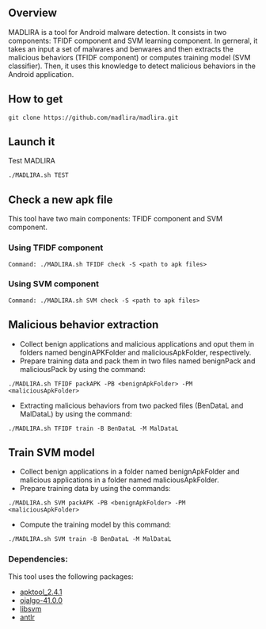 ## Overview
MADLIRA is a tool for Android malware detection. It consists in two components: TFIDF component and SVM learning component. In gerneral, it takes an input a set of malwares and benwares and then  extracts the malicious behaviors (TFIDF component) or computes training model (SVM classifier). Then, it uses this knowledge to detect malicious behaviors in the Android application.

## How to get
```
git clone https://github.com/madlira/madlira.git
```

## Launch it
Test MADLIRA
```
./MADLIRA.sh TEST
```

## Check a new apk file
This tool have two main components: TFIDF component and SVM component.
### Using TFIDF component
```
Command: ./MADLIRA.sh TFIDF check -S <path to apk files>
```
### Using SVM component
```
Command: ./MADLIRA.sh SVM check -S <path to apk files>
```

## Malicious behavior extraction
+ Collect benign applications and malicious applications and oput them in folders named benginAPKFolder and maliciousApkFolder, respectively.
+ Prepare training data and pack them in two files named benignPack and maliciousPack by using the command:
```
./MADLIRA.sh TFIDF packAPK -PB <benignApkFolder> -PM <maliciousApkFolder>
```
+ Extracting malicious behaviors from two packed files (BenDataL and MalDataL) by using the command:
```
./MADLIRA.sh TFIDF train -B BenDataL -M MalDataL
```

## Train SVM model
+ Collect benign applications  in a folder named benignApkFolder and malicious applications in a folder named maliciousApkFolder.
+ Prepare training data by using the commands:
```
./MADLIRA.sh SVM packAPK -PB <benignApkFolder> -PM <maliciousApkFolder>
```
+ Compute the training model by this command:
```
./MADLIRA.sh SVM train -B BenDataL -M MalDataL
```


### Dependencies:
This tool uses the following packages:
+ [apktool_2.4.1](https://ibotpeaches.github.io/Apktool/)
+ [ojalgo-41.0.0](https://github.com/optimatika/ojAlgo)
+ [libsvm](http://www.csie.ntu.edu.tw/~cjlin/libsvm/)
+ [antlr](https://www.antlr3.org/)


<!--
**madlira/madlira** is a ✨ _special_ ✨ repository because its `README.md` (this file) appears on your GitHub profile.

Here are some ideas to get you started:

- 🔭 I’m currently working on ...
- 🌱 I’m currently learning ...
- 👯 I’m looking to collaborate on ...
- 🤔 I’m looking for help with ...
- 💬 Ask me about ...
- 📫 How to reach me: ...
- 😄 Pronouns: ...
- ⚡ Fun fact: ...
-->
